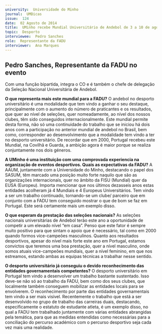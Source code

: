 ```yaml
---
university:  Universidade do Minho
journal:  UMDicas
issue:  124
date:  02 Agosto de 2014
title:  UMinho recebe Mundial Universitário de Andebol de 3 a 10 de agosto
topic:  Desporto
interviewee:  Pedro Sanches
role:  Representante da FADU
interviewer:  Ana Marques
---
```

 

 ## Pedro Sanches, Representante da FADU  no evento 
 
 Com uma função bipartida, integra o CO e é também o chefe de delegação da Seleção Nacional Universitária de Andebol.

 **O que representa mais este mundial para a FADU?**
 O andebol no desporto universitário é uma modalidade que tem vindo a ganhar o seu destaque, principalmente com o aumento do número de praticantes e os resultados, que quer ao nível de seleções, quer nomeadamente, ao nível dos nossos clubes, têm sido conseguidos internacionalmente. Este mundial permite desta forma, não só uma continuidade do trabalho que se iniciou há dois anos com a participação no anterior mundial de andebol no Brasil, bem como, corresponder ao desenvolvimento que a modalidade tem vindo a ter no desporto universitário. De recordar que em 2000, Portugal recebeu este Mundial, na Covilhã e Guarda, a ambição agora é maior porque se realiza conjuntamente nos dois géneros.

 **A UMinho é uma instituição com uma comprovada experiencia na organização de eventos desportivos. Quais as expectativas da FADU?**
 A AAUM, juntamente com a Universidade do Minho, destacando o papel dos SASUM, têm marcado uma posição muito forte naquilo que são as organizações internacionais, quer no âmbito da FISU (Mundial) quer da EUSA (Europeu). Importa mencionar que nos últimos dezasseis anos estas entidades acolheram já 4 Mundiais e 4 Europeus Universitários. Tem vindo a ser um trabalho continuado, tornando-se um clube/ parceiro que em conjunto com a FADU tem conseguido mostrar o que de bom se faz em Portugal. Este será certamente mais um exemplo disso.

 **O que esperam da prestação das seleções nacionais?**
 As seleções nacionais universitárias de Andebol terão este ano a oportunidade de competir a um elevado nível “em casa”. Penso que este fator é sempre muito positivo para que sintam o apoio que é necessário, tal como em 2000 quando formos vice-campeões masculinos. Quanto aos resultados desportivos, apesar do nível mais forte este ano em Portugal, estamos convictos que teremos uma boa prestação, quer a nível masculino, onde somos atuais vice-campeões mundiais, quer a nível feminino, em que nos estreamos, estando ambas as equipas técnicas a trabalhar nesse sentido.

 **O desporto universitário já conseguiu o devido reconhecimento das entidades governamentais competentes?**
 O desporto universitário em Portugal tem vindo a desenvolver um trabalho bastante sustentado. Isso deve-se não só ao trabalho da FADU, bem como dos seus clubes, que localmente também conseguem mobilizar as entidades locais para se envolverem.
 O reconhecimento por parte das entidades governamentais tem vindo a ser mais visível. Recentemente o trabalho que está a ser desenvolvido no grupo de trabalho das carreiras duais, destacando, especificamente o estatuto de estudante atleta, é um exemplo disso, no qual a FADU tem trabalhado juntamente com várias entidades abrangidas pela temática, para que as medidas entendidas como necessárias para a conciliação do percurso académico com o percurso desportivo seja cada vez mais uma realidade.

 